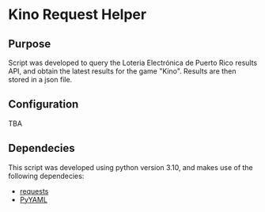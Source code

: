 # Kino Request Helper

## Purpose
Script was developed to query the Loteria Electrónica de Puerto Rico results API, and obtain the latest results for the game "Kino". Results are then stored in a json file.

## Configuration
TBA

## Dependecies
This script was developed using python version 3.10, and makes use of the following dependecies:
- [requests](https://pypi.org/project/requests/)
- [PyYAML](https://pypi.org/project/PyYAML/)
